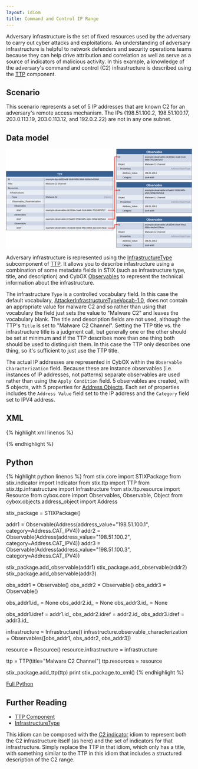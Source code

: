 ```yaml
---
layout: idiom
title: Command and Control IP Range
---
```


Adversary infrastructure is the set of fixed resources used by the adversary to carry out cyber attacks and exploitations. An understanding of adversary infrastructure is helpful to network defenders and security operations teams because they can help drive attribution and correlation as well as serve as a source of indicators of malicious activity. In this example, a knowledge of the adversary's command and control (C2) infrastructure is described using the [TTP](/documentation/ttp/TTPType) component.

## Scenario

This scenario represents a set of 5 IP addresses that are known C2 for an adversary's remote access mechanism. The IPs (198.51.100.2, 198.51.100.17, 203.0.113.19, 203.0.113.12, and 192.0.2.22) are not in any one subnet.

## Data model

<img src="diagram.png" alt="Command and Control IP Range" />

Adversary infrastructure is represented using the [InfrastructureType](/documentation/ttp/InfrastructureType) subcomponent of [TTP](/documentation/ttp/TTPType). It allows you to describe infastructure using a combination of some metadata fields in STIX (such as infrastructure type, title, and description) and CybOX [Observables](/documentation/cybox/ObservableType) to represent the technical information about the infrastructure.

The infrastructure `Type` is a controlled vocabulary field. In this case the default vocabulary, [AttackerInfrastructureTypeVocab-1.0](/documentation/stixVocabs/AttackerInfrastructureTypeVocab-1.0), does not contain an appropriate value for malware C2 and so rather than using that vocabulary the field just sets the value to "Malware C2" and leaves the vocabulary blank. The title and description fields are not used, although the TTP's `Title` is set to "Malware C2 Channel". Setting the TTP title vs. the infrastructure title is a judgment call, but generally one or the other should be set at minimum and if the TTP describes more than one thing both should be used to distinguish them. In this case the TTP only describes one thing, so it's sufficient to just use the TTP title.

The actual IP addresses are represented in CybOX within the `Observable Characterization` field. Because these are instance observables (i.e. instances of IP addresses, not patterns) separate observables are used rather than using the `Apply Condition` field. 5 observables are created, with 5 objects, with 5 properties for [Address Objects](/documentation/AddressObj/AddressObjectType). Each set of properties includes the `Address Value` field set to the IP address and the `Category` field set to IPV4 address.

## XML

{% highlight xml linenos %}

{% endhighlight %}

## Python

{% highlight python linenos %}
from stix.core import STIXPackage
from stix.indicator import Indicator
from stix.ttp import TTP
from stix.ttp.infrastructure import Infrastructure
from stix.ttp.resource import Resource
from cybox.core import Observables, Observable, Object
from cybox.objects.address_object import Address

stix_package = STIXPackage()
    
addr1 = Observable(Address(address_value="198.51.100.1", category=Address.CAT_IPV4))
addr2 = Observable(Address(address_value="198.51.100.2", category=Address.CAT_IPV4))
addr3 = Observable(Address(address_value="198.51.100.3", category=Address.CAT_IPV4))

stix_package.add_observable(addr1)
stix_package.add_observable(addr2)
stix_package.add_observable(addr3)

obs_addr1 = Observable()
obs_addr2 = Observable()
obs_addr3 = Observable()

obs_addr1.id_ = None
obs_addr2.id_ = None
obs_addr3.id_ = None

obs_addr1.idref = addr1.id_
obs_addr2.idref = addr2.id_
obs_addr3.idref = addr3.id_

infrastructure = Infrastructure()
infrastructure.observable_characterization = Observables([obs_addr1, obs_addr2, obs_addr3])

resource = Resource()
resource.infrastructure = infrastructure

ttp = TTP(title="Malware C2 Channel")
ttp.resources = resource

stix_package.add_ttp(ttp)
print stix_package.to_xml()
{% endhighlight %}

[Full Python](command-and-control-ip-range.py)

## Further Reading

* [TTP Component](/documentation/ttp/TTPType)
* [InfrastructureType](/documentation/ttp/InfrastructureType)

This idiom can be composed with the [C2 indicator](/idioms/indicator/c2-indicator) idiom to represent both the C2 infrastructure itself (as here) and the set of indicators for that infrastructure. Simply replace the TTP in that idiom, which only has a title, with something similar to the TTP in this idiom that includes a structured description of the C2 range.
